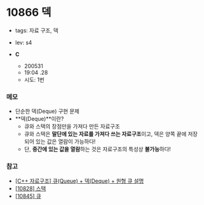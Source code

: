 # 10866 덱
 
 - tags: 자료 구조, 덱
 - lev: s4

- **C**
  - 200531
  - 19:04 .28
  - 시도: 1번

### 메모
 - 단순한 덱(Deque) 구현 문제
 - **덱(Deque)**이란?
    - 큐와 스택의 장점만을 가져다 만든 자료구조
    - 큐와 스택은 **말단에 있는 자료를 가져다 쓰는 자료구조**이고, 덱은 양쪽 끝에 저장되어 있는 값은 열람이 가능하다!
    - 단, **중간에 있는 값을 열람**하는 것은 자료구조의 특성상 **불가능**하다!

### 참고
 - [[C++ 자료구조] 큐(Queue) + 덱(Deque) + 원형 큐 설명](https://m.blog.naver.com/PostView.nhn?blogId=powhy123&logNo=221009290191&proxyReferer=https:%2F%2Fwww.google.com%2F)
 - [[10828] 스택](https://uhug.github.io/docs/10828)
 - [[10845] 큐](https://uhug.github.io/docs/10845)